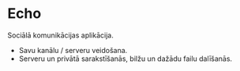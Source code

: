 # Echo

Sociālā komunikācijas aplikācija.
- Savu kanālu / serveru veidošana.
- Serveru un privātā sarakstīšanās, bilžu un dažādu failu dalīšanās.
